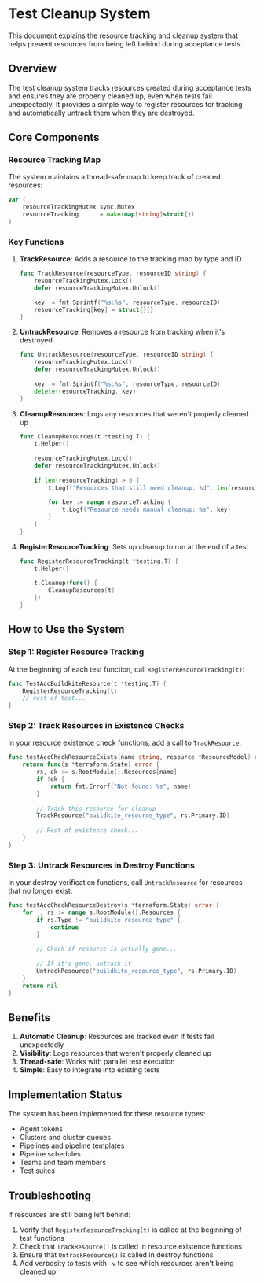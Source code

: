 # Test Cleanup System

This document explains the resource tracking and cleanup system that helps prevent resources from being left behind during acceptance tests.

## Overview

The test cleanup system tracks resources created during acceptance tests and ensures they are properly cleaned up, even when tests fail unexpectedly. It provides a simple way to register resources for tracking and automatically untrack them when they are destroyed.

## Core Components

### Resource Tracking Map

The system maintains a thread-safe map to keep track of created resources:

```go
var (
    resourceTrackingMutex sync.Mutex
    resourceTracking      = make(map[string]struct{})
)
```

### Key Functions

1. **TrackResource**: Adds a resource to the tracking map by type and ID
   ```go
   func TrackResource(resourceType, resourceID string) {
       resourceTrackingMutex.Lock()
       defer resourceTrackingMutex.Unlock()
   
       key := fmt.Sprintf("%s:%s", resourceType, resourceID)
       resourceTracking[key] = struct{}{}
   }
   ```

2. **UntrackResource**: Removes a resource from tracking when it's destroyed
   ```go
   func UntrackResource(resourceType, resourceID string) {
       resourceTrackingMutex.Lock()
       defer resourceTrackingMutex.Unlock()
       
       key := fmt.Sprintf("%s:%s", resourceType, resourceID)
       delete(resourceTracking, key)
   }
   ```

3. **CleanupResources**: Logs any resources that weren't properly cleaned up
   ```go
   func CleanupResources(t *testing.T) {
       t.Helper()
       
       resourceTrackingMutex.Lock()
       defer resourceTrackingMutex.Unlock()
       
       if len(resourceTracking) > 0 {
           t.Logf("Resources that still need cleanup: %d", len(resourceTracking))
           
           for key := range resourceTracking {
               t.Logf("Resource needs manual cleanup: %s", key)
           }
       }
   }
   ```

4. **RegisterResourceTracking**: Sets up cleanup to run at the end of a test
   ```go
   func RegisterResourceTracking(t *testing.T) {
       t.Helper()
       
       t.Cleanup(func() {
           CleanupResources(t)
       })
   }
   ```

## How to Use the System

### Step 1: Register Resource Tracking

At the beginning of each test function, call `RegisterResourceTracking(t)`:

```go
func TestAccBuildkiteResource(t *testing.T) {
    RegisterResourceTracking(t)
    // rest of test...
}
```

### Step 2: Track Resources in Existence Checks

In your resource existence check functions, add a call to `TrackResource`:

```go
func testAccCheckResourceExists(name string, resource *ResourceModel) resource.TestCheckFunc {
    return func(s *terraform.State) error {
        rs, ok := s.RootModule().Resources[name]
        if !ok {
            return fmt.Errorf("Not found: %s", name)
        }
        
        // Track this resource for cleanup
        TrackResource("buildkite_resource_type", rs.Primary.ID)
        
        // Rest of existence check...
    }
}
```

### Step 3: Untrack Resources in Destroy Functions

In your destroy verification functions, call `UntrackResource` for resources that no longer exist:

```go
func testAccCheckResourceDestroy(s *terraform.State) error {
    for _, rs := range s.RootModule().Resources {
        if rs.Type != "buildkite_resource_type" {
            continue
        }
        
        // Check if resource is actually gone...
        
        // If it's gone, untrack it
        UntrackResource("buildkite_resource_type", rs.Primary.ID)
    }
    return nil
}
```

## Benefits

1. **Automatic Cleanup**: Resources are tracked even if tests fail unexpectedly
2. **Visibility**: Logs resources that weren't properly cleaned up
3. **Thread-safe**: Works with parallel test execution
4. **Simple**: Easy to integrate into existing tests

## Implementation Status

The system has been implemented for these resource types:

- Agent tokens
- Clusters and cluster queues
- Pipelines and pipeline templates
- Pipeline schedules
- Teams and team members
- Test suites

## Troubleshooting

If resources are still being left behind:

1. Verify that `RegisterResourceTracking(t)` is called at the beginning of test functions
2. Check that `TrackResource()` is called in resource existence functions
3. Ensure that `UntrackResource()` is called in destroy functions
4. Add verbosity to tests with `-v` to see which resources aren't being cleaned up